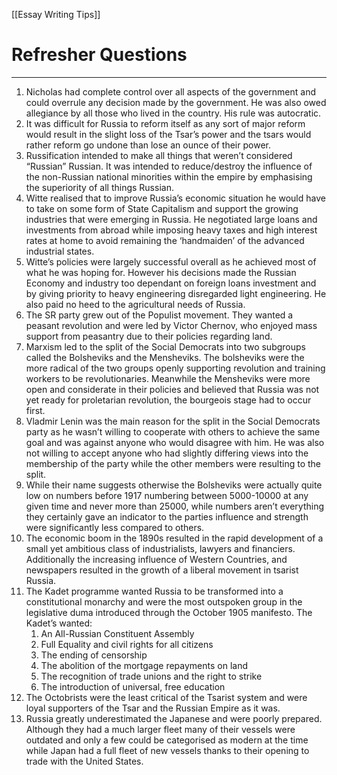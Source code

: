 [[Essay Writing Tips]]
# Refresher Questions
---

1. Nicholas had complete control over all aspects of the government and could overrule any decision made by the government. He was also owed allegiance by all those who lived in the country. His rule was autocratic. 
2. It was difficult for Russia to reform itself as any sort of major reform would result in the slight loss of the Tsar’s power and the tsars would rather reform go undone than lose an ounce of their power. 
3. Russification intended to make all things that weren’t considered “Russian” Russian. It was intended to reduce/destroy the influence of the non-Russian national minorities within the empire by emphasising the superiority of all things Russian. 
4. Witte realised that to improve Russia’s economic situation he would have to take on some form of State Capitalism and support the growing industries that were emerging in Russia. He negotiated large loans and investments from abroad while imposing heavy taxes and high interest rates at home to avoid remaining the ‘handmaiden’ of the advanced industrial states. 
5. Witte’s policies were largely successful overall as he achieved most of what he was hoping for. However his decisions made the Russian Economy and industry too dependant on foreign loans investment and by giving priority to heavy engineering disregarded light engineering. He also paid no heed to the agricultural needs of Russia. 
6. The SR party grew out of the Populist movement. They wanted a peasant revolution and were led by Victor Chernov, who enjoyed mass support from peasantry due to their policies regarding land. 
7. Marxism led to the split of the Social Democrats into two subgroups called the Bolsheviks and the Mensheviks. The bolsheviks were the more radical of the two groups openly supporting revolution and training workers to be revolutionaries. Meanwhile the Mensheviks were more open and considerate in their policies and believed that Russia  was not yet ready for proletarian revolution, the bourgeois stage had to occur first. 
8. Vladmir Lenin was the main reason for the split in the Social Democrats party as he wasn’t willing to cooperate with others to achieve the same goal and was against anyone who would disagree with him. He was also not willing to accept anyone who had slightly differing views into the membership of the party while the other members were resulting to the split. 
9. While their name suggests otherwise the Bolsheviks were actually quite low on numbers before 1917 numbering between 5000-10000 at any given time and never more than 25000, while numbers aren’t everything they certainly gave an indicator to the parties influence and strength were significantly less compared to others. 
10. The economic boom in the 1890s resulted in the rapid development of a small yet ambitious class of industrialists, lawyers and financiers. Additionally the increasing influence of Western Countries, and newspapers resulted in the growth of a liberal movement in tsarist Russia. 
11. The Kadet programme wanted Russia to be transformed into a constitutional monarchy and were the most outspoken group in the legislative duma introduced through the October 1905 manifesto. The Kadet’s wanted: 
    1. An All-Russian Constituent Assembly
    2. Full Equality and civil rights for all citizens 
    3. The ending of censorship
    4. The abolition of the mortgage repayments on land 
    5. The recognition of trade unions and the right to strike
    6. The introduction of universal, free education 
12. The Octobrists were the least critical of the Tsarist system and were loyal supporters of the Tsar and the Russian Empire as it was. 
13. Russia greatly underestimated the Japanese and were poorly prepared. Although they had a much larger fleet many of their vessels were outdated and only a few could be categorised as modern at the time while Japan had a full fleet of new vessels thanks to their opening to trade with the United States.